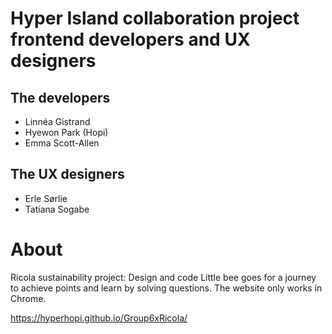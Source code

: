 # Hyper Island collaboration project frontend developers and UX designers

## The developers

* Linnéa Gistrand
* Hyewon Park (Hopi)
* Emma Scott-Allen

## The UX designers

* Erle Sørlie
* Tatiana Sogabe

# About

Ricola sustainability project: Design and code
Little bee goes for a journey to achieve points and learn by solving questions. The website only works in Chrome. 


https://hyperhopi.github.io/Group6xRicola/
